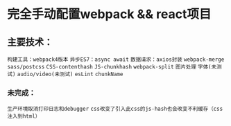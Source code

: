 # 完全手动配置webpack && react项目
## 主要技术：
```构建工具：webpack4版本```
```异步ES7：async await```
```数据请求：axios封装```
```webpack-merge```
```sass/postcss```
```CSS-contenthash```
```JS-chunkhash```
```webpack-split```
```图片处理```
```字体(未测试)```
```audio/video(未测试)```
```esLint```
```chunkName```
### 未完成：
```生产环境取消打印日志和debugger```
```css改变了引入此css的js-hash也会改变不利缓存（css注入到html）```
